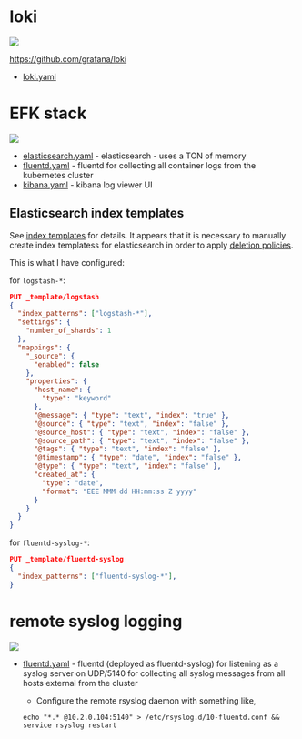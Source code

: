 # loki

![](https://i.imgur.com/bdN7Grj.png)

https://github.com/grafana/loki

* [loki.yaml](loki.yaml)

# EFK stack

![](https://i.imgur.com/9u80N7l.png)

* [elasticsearch.yaml](elasticsearch.yaml) - elasticsearch - uses a TON of memory
* [fluentd.yaml](fluentd.yaml) - fluentd for collecting all container logs from the kubernetes cluster
* [kibana.yaml](kibana.yaml) - kibana log viewer UI

## Elasticsearch index templates

See [index templates](https://www.elastic.co/guide/en/elasticsearch/reference/current/indices-templates.html) for details.  It appears that it is necessary to manually create index templatess for elasticsearch in order to apply [deletion policies](https://www.elastic.co/guide/en/elasticsearch/reference/current/getting-started-index-lifecycle-management.html).

This is what I have configured:

for `logstash-*`:

```json
PUT _template/logstash
{
  "index_patterns": ["logstash-*"],
  "settings": {
    "number_of_shards": 1
  },
  "mappings": {
    "_source": {
      "enabled": false
    },
    "properties": {
      "host_name": {
        "type": "keyword"
      },
      "@message": { "type": "text", "index": "true" },
      "@source": { "type": "text", "index": "false" },
      "@source_host": { "type": "text", "index": "false" },
      "@source_path": { "type": "text", "index": "false" },
      "@tags": { "type": "text", "index": "false" },
      "@timestamp": { "type": "date", "index": "false" },
      "@type": { "type": "text", "index": "false" },
      "created_at": {
        "type": "date",
        "format": "EEE MMM dd HH:mm:ss Z yyyy"
      }
    }
  }
}
```

for `fluentd-syslog-*`:

```json
PUT _template/fluentd-syslog
{
  "index_patterns": ["fluentd-syslog-*"],
}
```

# remote syslog logging

![](https://i.imgur.com/SpDKmQg.png)

* [fluentd.yaml](fluentd.yaml) - fluentd (deployed as fluentd-syslog) for listening as a syslog server on UDP/5140 for collecting all syslog messages from all hosts external from the cluster
  * Configure the remote rsyslog daemon with something like, 
  
  ``` shell
  echo "*.* @10.2.0.104:5140" > /etc/rsyslog.d/10-fluentd.conf && service rsyslog restart
  ```
